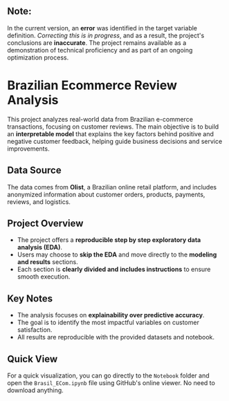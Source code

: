 ## Note:

In the current version, an **error** was identified in the target variable definition. *Correcting this is in progress*, and as a result, the project's conclusions are **inaccurate**. The project remains available as a demonstration of technical proficiency and as part of an ongoing optimization process.

# Brazilian Ecommerce Review Analysis

This project analyzes real-world data from Brazilian e-commerce transactions, focusing on customer reviews. The main objective is to build an **interpretable model** that explains the key factors behind positive and negative customer feedback, helping guide business decisions and service improvements.

## Data Source

The data comes from **Olist**, a Brazilian online retail platform, and includes anonymized information about customer orders, products, payments, reviews, and logistics.

## Project Overview

- The project offers a **reproducible step by step exploratory data analysis (EDA)**.
- Users may choose to **skip the EDA** and move directly to the **modeling and results** sections.
- Each section is **clearly divided and includes instructions** to ensure smooth execution.

## Key Notes

- The analysis focuses on **explainability over predictive accuracy**.
- The goal is to identify the most impactful variables on customer satisfaction.
- All results are reproducible with the provided datasets and notebook.

## Quick View

For a quick visualization, you can go directly to the `Notebook` folder and open the `Brasil_ECom.ipynb` file using GitHub's online viewer. No need to download anything.
